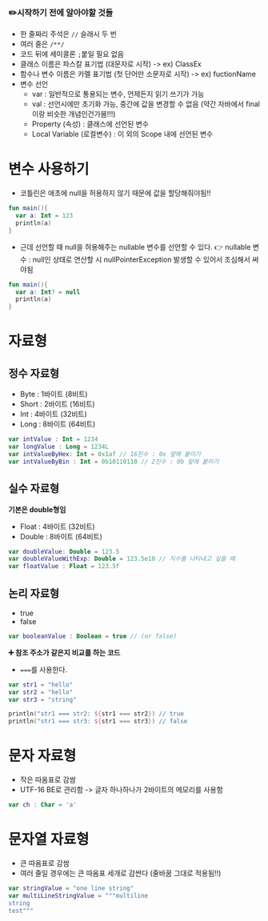 ### ✏️시작하기 전에 알아야할 것들 
- 한 줄짜리 주석은 `//` 슬래시 두 번
- 여러 줄은 `/**/`
- 코드 뒤에 세미콜론 `;`붙일 필요 없음
- 클래스 이름은 파스칼 표기법 (대문자로 시작) -> ex) ClassEx
- 함수나 변수 이름은 카멜 표기법 (첫 단어만 소문자로 시작) -> ex) fuctionName
- 변수 선언
  - var : 일반적으로 통용되는 변수, 언제든지 읽기 쓰기가 가능
  - val : 선언시에만 초기화 가능, 중간에 값을 변경할 수 없음 (약간 자바에서 final이랑 비슷한 개념인건가봄!!!)
  - Property (속성) : 클래스에 선언된 변수
  - Local Variable (로컬변수) : 이 외의 Scope 내에 선언된 변수


# 변수 사용하기

- 코틀린은 애초에 null을 허용하지 않기 때문에 값을 할당해줘야됨!!

```kotlin
fun main(){
  var a: Int = 123
  println(a)
}
```

- 근데 선언할 때 null을 허용해주는 nullable 변수를 선언할 수 있다.
👉 nullable 변수 : null인 상태로 연산할 시 nullPointerException 발생할 수 있어서 조심해서 써야됨

```kotlin
fun main(){
  var a: Int? = null
  println(a)
}
```


# 자료형

## 정수 자료형

- Byte : 1바이트 (8비트)
- Short : 2바이트 (16비트)
- Int : 4바이트 (32비트)
- Long : 8바이트 (64비트)

```kotlin
var intValue : Int = 1234
var longValue : Long = 1234L
var intValueByHex: Int = 0x1af // 16진수 : 0x 앞에 붙이기
var intValueByBin : Int = 0b10110110 // 2진수 : 0b 앞에 붙이기
```


## 실수 자료형

**기본은 double형임**
- Float : 4바이트 (32비트)
- Double : 8바이트 (64비트)

```kotlin
var doubleValue: Double = 123.5
var doubleValueWithExp: Double = 123.5e10 // 지수를 나타내고 싶을 때
var floatValue : Float = 123.5f
```


## 논리 자료형

- true
- false

```kotlin
var booleanValue : Boolean = true // (or false)
```

**➕ 참조 주소가 같은지 비교를 하는 코드**
- `===`를 사용한다.

```kotlin
var str1 = "hello"
var str2 = "hello"
var str3 = "string"

println("str1 === str2: ${str1 === str2}) // true
println("str1 === str3: ${str1 === str3}) // false
```


# 문자 자료형

- 작은 따옴표로 감쌈
- UTF-16 BE로 관리함 -> 글자 하나하나가 2바이트의 메모리를 사용함

```kotlin
var ch : Char = 'a'
```

# 문자열 자료형

- 큰 따옴표로 감쌈
- 여러 줄일 경우에는 큰 따옴표 세개로 감싼다 (줄바꿈 그대로 적용됨!!)

```kotlin
var stringValue = "one line string"
var multiLineStringValue = """multiline
string
test"""
```
